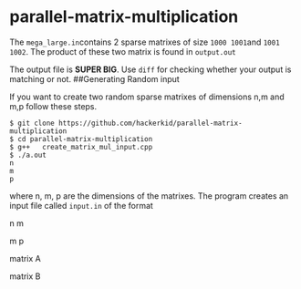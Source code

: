 # parallel-matrix-multiplication

The `mega_large.in`contains 2 sparse matrixes of size `1000 1001`and `1001 1002`. The product of these two matrix is found in `output.out`

The output file is **SUPER BIG**. Use `diff` for checking whether your output is matching or not. 
##Generating Random input

If you want to create two random sparse matrixes of dimensions n,m and m,p follow these steps. 

```
$ git clone https://github.com/hackerkid/parallel-matrix-multiplication
$ cd parallel-matrix-multiplication
$ g++  	create_matrix_mul_input.cpp
$ ./a.out
n
m
p
```

where n, m, p are the dimensions of the matrixes. The program creates an input file called `input.in` of the format

n m

m p

matrix A

matrix B

